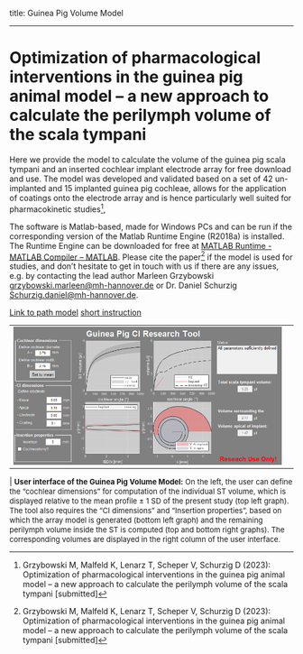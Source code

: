 title: Guinea Pig Volume Model
- - - 

# Optimization of pharmacological interventions in the guinea pig animal model – a new approach to calculate the perilymph volume of the scala tympani

Here we provide the model to calculate the volume of the guinea pig scala tympani and an inserted cochlear implant electrode array for free download and use. The model was developed and validated based on a set of
42 un-implanted and 15 implanted guinea pig cochleae, allows for the application of coatings onto the electrode array and is hence particularly well suited for pharmacokinetic studies[^1],

The software is Matlab-based, made for Windows PCs and can be run if the corresponding version of the Matlab Runtime Engine (R2018a) is installed. The Runtime Engine can be downloaded for free at
[MATLAB Runtime - MATLAB Compiler – MATLAB](https://de.mathworks.com/products/compiler/matlab-runtime.html).
Please cite the paper[^1] if the model is used for studies, and don’t hesitate to get in touch with us if there are any issues, e.g. by contacting the lead author Marleen Grzybowski
[grzybowski.marleen@mh-hannover.de](grzybowski.marleen@mh-hannover.de) or Dr. Daniel Schurzig [Schurzig.daniel@mh-hannover.de](Schurzig.daniel@mh-hannover.de).

[Link to path model](GP_Tool.zip) 
[short instruction](GuinePigCI_ResearchTool_explanation.pdf)

|    |    |
| -- | -- |
| ![](GP_tool_Graph.PNG)  |

| <font size = "2"> **User interface of the Guinea Pig Volume Model:** On the left, the user can define the “cochlear dimensions” for computation of the individual ST volume, which is displayed relative to the mean
profile ± 1 SD of the present study (top left graph). The tool also requires the “CI dimensions” and “Insertion properties”, based on which the array model is generated (bottom left graph) and the remaining perilymph
volume inside the ST is computed (top and bottom right graphs). The corresponding volumes are displayed in the right column of the user interface.  </font> 

[^1]: Grzybowski M, Malfeld K, Lenarz T, Scheper V, Schurzig D (2023): Optimization of pharmacological interventions in the guinea pig animal model – a new approach to calculate the perilymph volume of the scala
tympani [submitted]
